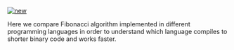 [![new](https://github.com/yegor256/fibonacci/actions/workflows/make.yml/badge.svg)](https://github.com/yegor256/fibonacci/actions/workflows/make.yml)

Here we compare Fibonacci algorithm implemented in
different programming languages in order to understand
which language compiles to shorter binary code and 
works faster.
